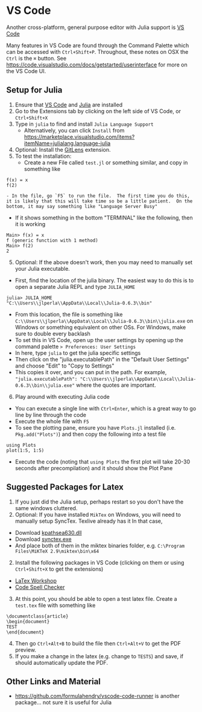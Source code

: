 # VS Code
Another cross-platform, general purpose editor with Julia support is [VS Code](https://github.com/Microsoft/vscode)

Many features in VS Code are found through the Command Palette which can be accessed with `Ctrl+Shift+P`.  Throughout, these notes on OSX the `Ctrl` is the `⌘` button.  See https://code.visualstudio.com/docs/getstarted/userinterface for more on the VS Code UI.

## Setup for Julia
1. Ensure that [VS Code](https://github.com/Microsoft/vscode) and [Julia](julia.md) are installed
1. Go to the Extensions tab by clicking on the left side of VS Code, or `Ctrl+Shift+X`
2. Type in `julia` to find and install `Julia Language Support`
    - Alternatively, you can click `Install` from https://marketplace.visualstudio.com/items?itemName=julialang.language-julia
3. Optional: Install the [GitLens](https://marketplace.visualstudio.com/items?itemName=eamodio.gitlens) extension.
4. To test the installation:
    - Create a new File called `test.jl` or something similar, and copy in something like
```
f(x) = x
f(2)
```
    - In the file, go `F5` to run the file.  The first time you do this, it is likely that this will take time so be a little patient.  On the bottom, it may say something like "Language Server Busy"
  - If it shows something in the bottom "TERMINAL" like the following, then it is working
```
Main> f(x) = x
f (generic function with 1 method)
Main> f(2)
2
```
5. Optional: If the above doesn't work, then you may need to manually set your Julia executable.
  - First, find the location of the julia binary.  The easiest way to do this is to open a separate Julia REPL and type `JULIA_HOME`
```
julia> JULIA_HOME
"C:\\Users\\jlperla\\AppData\\Local\\Julia-0.6.3\\bin"
```
  - From this location, the file is something like `C:\\Users\\jlperla\\AppData\\Local\\Julia-0.6.3\\bin\\julia.exe` on Windows or something equivalent on other OSs.  For Windows, make sure to double every backlash
  - To set this in VS Code, open up the user settings by opening up the command palette `> Preferences: User Settings`
  - In here, type `julia` to get the julia specific settings
  - Then click on the "julia.executablePath" in the "Default User Settings" and choose "Edit" to "Copy to Settings"
  - This copies it over, and you can put in the path.  For example, `"julia.executablePath": "C:\\Users\\jlperla\\AppData\\Local\\Julia-0.6.3\\bin\\julia.exe"` where the quotes are important.
6. Play around with executing Julia code
  - You can execute a single line with `Ctrl+Enter`, which is a great way to go line by line through the code
  - Execute the whole file with `F5`
  - To see the plotting pane, ensure you have `Plots.jl` installed (i.e. `Pkg.add("Plots")`) and then copy the following into a test file
```
using Plots
plot(1:5, 1:5)
```
  - Execute the code (noting that `using Plots` the first plot will take 20-30 seconds after precompilation) and it should show the Plot Pane

## Suggested Packages for Latex
1. If you just did the Julia setup, perhaps restart so you don't have the same windows cluttered.
1. Optional: If you have installed `MikTex` on Windows, you will need to manually setup SyncTex. Texlive already has it  In that case,
  - Download [kpathsea630.dll](https://www.tug.org/svn/texlive/trunk/Master/bin/win32/kpathsea630.dll?revision=46993&view=co)
  - Download [synctex.exe](https://www.tug.org/svn/texlive/trunk/Master/bin/win32/synctex.exe?revision=46993&view=co)
  - And place both of them in the miktex binaries folder, e.g. `C:\Program Files\MiKTeX 2.9\miktex\bin\x64`
2. Install the following packages in VS Code (clicking on them or using `Ctrl+Shift+X` to get the extensions)
  - [LaTex Workshop](https://marketplace.visualstudio.com/items?itemName=James-Yu.latex-workshop)
  - [Code Spell Checker](https://marketplace.visualstudio.com/items?itemName=streetsidesoftware.code-spell-checker)
3. At this point, you should be able to open a test latex file.  Create a `test.tex` file with something like
```
\documentclass{article}
\begin{document}
TEST
\end{document}
```
4. Then go `Ctrl+Alt+B` to build the file then `Ctrl+Alt+V` to get the PDF preview.
5. If you make a change in the latex (e.g. change to `TESTS`) and save, if should automatically update the PDF.

## Other Links and Material
- https://github.com/formulahendry/vscode-code-runner is another package... not sure it is useful for Julia
